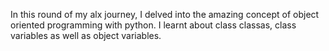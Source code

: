 In this round of my alx journey, I delved into the amazing concept of object oriented programming with python. I learnt about class classas, class variables as well as object variables.
